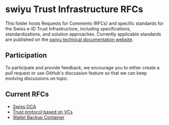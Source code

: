 # swiyu Trust Infrastructure RFCs

This folder hosts Requests for Comments (RFCs) and specific standards for the Swiss e-ID Trust Infrastructure, including specifications, standardizations, and solution approaches. Currently applicable standards are published on the [swiyu technical documentation website](https://swiyu-admin-ch.github.io/specifications/).

## Participation

To participate and provide feedback, we encourage you to either create a pull request or use GitHub's discussion feature so that we can keep evolving discussions on topic.

## Current RFCs

- [Swiss OCA](specifications/oca)
- [Trust protocol based on VCs](specifications/trust-protocol)
- [Wallet Backup Container](specifications/wallet-backup-container)


